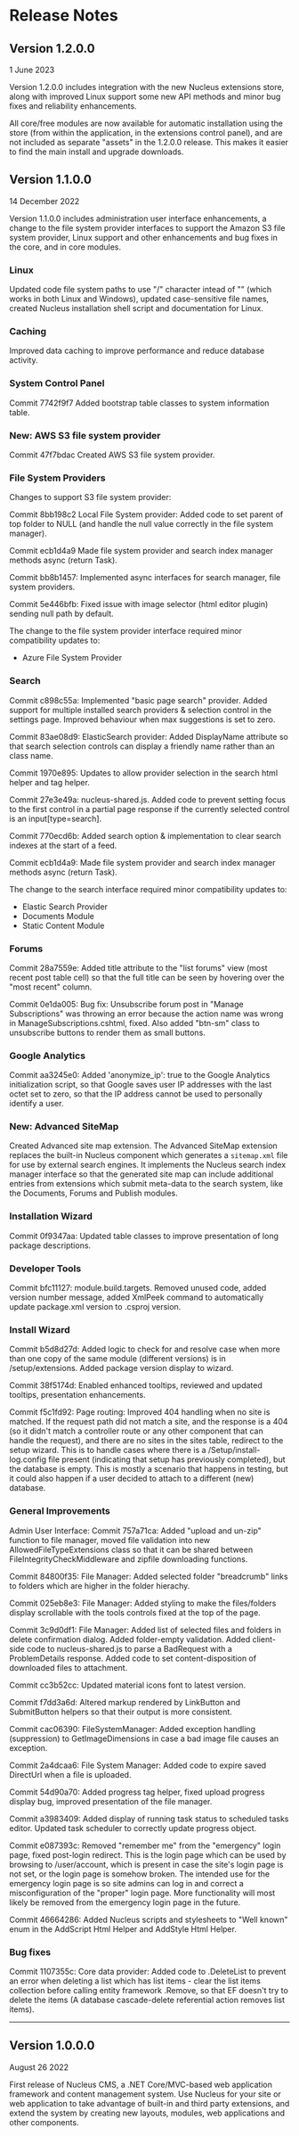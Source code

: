 # Release Notes

## Version 1.2.0.0
1 June 2023

Version 1.2.0.0 includes integration with the new Nucleus extensions store, along with improved Linux support some new API methods and minor bug 
fixes and reliability enhancements.

All core/free modules are now available for automatic installation using the store (from within the application, in the extensions control panel), 
and are not included as separate "assets" in the 1.2.0.0 release.  This makes it easier to find the main install and upgrade downloads.



## Version 1.1.0.0
14 December 2022

Version 1.1.0.0 includes administration user interface enhancements, a change to the file system provider interfaces to support the 
Amazon S3 file system provider, Linux support and other enhancements and bug fixes in the core, and in core modules.

### Linux
Updated code file system paths to use "/" character intead of "\" (which works in both Linux and Windows), updated case-sensitive 
file names, created Nucleus installation shell script and documentation for Linux.

### Caching
Improved data caching to improve performance and reduce database activity.

### System Control Panel
Commit 7742f9f7
Added bootstrap table classes to system information table.

### New:  AWS S3 file system provider
Commit 47f7bdac
Created AWS S3 file system provider.

### File System Providers
Changes to support S3 file system provider:

Commit 8bb198c2
Local File System provider: Added code to set parent of top folder to NULL (and handle the null value correctly in the 
file system manager).

Commit ecb1d4a9
Made file system provider and search index manager methods async (return Task).

Commit bb8b1457: 
Implemented async interfaces for search manager, file system providers.

Commit 5e446bfb: 
Fixed issue with image selector (html editor plugin) sending null path by default.

The change to the file system provider interface required minor compatibility updates to:
- Azure File System Provider

### Search 
Commit c898c55a: 
Implemented "basic page search" provider.  Added support for multiple installed search providers & selection control in 
the settings page.  Improved behaviour when max suggestions is set to zero.

Commit 83ae08d9: 
ElasticSearch provider:  Added DisplayName attribute so that search selection controls can display a friendly name rather 
than an class name.

Commit 1970e895: 
Updates to allow provider selection in the search html helper and tag helper.

Commit 27e3e49a: 
nucleus-shared.js. Added code to prevent setting focus to the first control in a partial page response if the currently
selected control is an input[type=search].

Commit 770ecd6b: 
Added search option & implementation to clear search indexes at the start of a feed.

Commit ecb1d4a9: 
Made file system provider and search index manager methods async (return Task).

The change to the search interface required minor compatibility updates to:
- Elastic Search Provider
- Documents Module
- Static Content Module

### Forums
Commit 28a7559e: 
Added title attribute to the "list forums" view (most recent post table cell) so that the full title can be seen by hovering 
over the "most recent" column.

Commit 0e1da005: 
Bug fix:  Unsubscribe forum post in "Manage Subscriptions" was throwing an error because the action name was wrong in 
ManageSubscriptions.cshtml, fixed.  Also added "btn-sm" class to unsubscribe buttons to render them as small buttons.

### Google Analytics
Commit aa3245e0: 
Added 'anonymize_ip': true to the Google Analytics initialization script, so that Google saves user IP addresses with the 
last octet set to zero, so that the IP address cannot be used to personally identify a user.

### New: Advanced SiteMap
Created Advanced site map extension.  The Advanced SiteMap extension replaces the built-in Nucleus component which generates a `sitemap.xml`
file for use by external search engines.  It implements the Nucleus search index manager interface so that the generated site map can include 
additional entries from extensions which submit meta-data to the search system, like the Documents, Forums and Publish modules.

### Installation Wizard
Commit 0f9347aa: 
Updated table classes to improve presentation of long package descriptions.

### Developer Tools
Commit bfc11127: 
module.build.targets. Removed unused code, added version number message, added XmlPeek command to automatically update 
package.xml version to .csproj version.

### Install Wizard
Commit b5d8d27d: Added logic to check for and resolve case when more than one copy of the same module (different versions) is in 
/setup/extensions.  Added package version display to wizard.

Commit 38f5174d: Enabled enhanced tooltips, reviewed and updated tooltips, presentation enhancements.

Commit f5c1fd92: Page routing: Improved 404 handling when no site is matched.  If the request path did not match a site, and 
the response is a 404 (so it didn't match a controller route or any other component that can handle the request), and there
are no sites in the sites table, redirect to the setup wizard.  This is to handle cases where there is a 
/Setup/install-log.config file present (indicating that setup has previously completed), but the database is empty.  This is 
mostly a scenario that happens in testing, but it could also happen if a user decided to attach to a different (new) database.

### General Improvements
Admin User Interface:
Commit 757a71ca: 
Added "upload and un-zip" function to file manager, moved file validation into new AllowedFileTypeExtensions class so 
that it can be shared between FileIntegrityCheckMiddleware and zipfile downloading functions.

Commit 84800f35: File Manager: Added selected folder "breadcrumb" links to folders which are higher in the folder hierachy.

Commit 025eb8e3: File Manager: Added styling to make the files/folders display scrollable with the tools controls fixed at the 
top of the page.

Commit 3c9d0df1: File Manager: Added list of selected files and folders in delete confirmation dialog.  Added folder-empty validation.  Added 
client-side code to nucleus-shared.js to parse a BadRequest with a ProblemDetails response.  Added code to set 
content-disposition of downloaded files to attachment.

Commit cc3b52cc: 
Updated material icons font to latest version.

Commit f7dd3a6d: 
Altered markup rendered by LinkButton and SubmitButton helpers so that their output is more consistent.

Commit cac06390: 
FileSystemManager: Added exception handling (suppression) to GetImageDimensions in case a bad image file causes an 
exception.

Commit 2a4dcaa6: 
File System Manager: Added code to expire saved DirectUrl when a file is uploaded.

Commit 54d90a70: 
Added progress tag helper, fixed upload progress display bug, improved presentation of the file manager.

Commit a3983409: 
Added display of running task status to scheduled tasks editor.  Updated task scheduler to correctly update progress 
object.

Commit e087393c: 
Removed "remember me" from the "emergency" login page, fixed post-login redirect.  This is the login page which can be
used by browsing to /user/account, which is present in case the site's login page is not set, or the login page is somehow broken.  The 
intended use for the emergency login page is so site admins can log in and correct a misconfiguration of the "proper" login page.  More 
functionality will most likely be removed from the emergency login page in the future.

Commit 46664286: 
Added Nucleus scripts and stylesheets to "Well known" enum in the AddScript Html Helper and AddStyle Html Helper.

### Bug fixes
Commit 1107355c: 
Core data provider:  Added code to .DeleteList to prevent an error when deleting a list which has list items - clear the list items collection 
before calling entity framework .Remove, so that EF doesn't try to delete the items (A  database cascade-delete referential action removes 
list items).

---

## Version 1.0.0.0
August 26 2022

First release of Nucleus CMS, a .NET Core/MVC-based web application framework and content management system. Use Nucleus for your site 
or web application to take advantage of built-in and third party extensions, and extend the system by creating new layouts, modules, 
web applications and other components.
